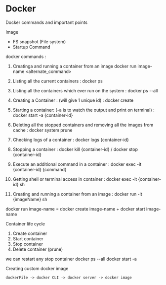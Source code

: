 # Docker
Docker commands and important points


Image 
 - FS snapshot (File system)
 - Startup Command


docker commands :
 1. Creatinga and running a container from an image
	docker run image-name <alternate_command>

 2. Listing all the current containers : 
	docker ps
 3. Listing all the containers which ever run on the system : 
	docker ps --all
 4. Creating a Container : (will give 1 unique id) : 
	docker create <image-name>
 5. Starting a container: (-a is to watch the output and print on terminal) : 
	docker start -a {container-id}
 6. Deleting all the stopped containers and removing all the images from cache : 
	docker system prune
 7. Checking logs of a container : 
	docker logs {container-id}
 8. Stopping a container : 
	docker kill {container-id} / docker stop {container-id}
 9. Execute an additional command in a container : 
	docker exec -it {container-id} {command}
 10. Getting shell or terminal access in container : 
	docker exec -it {container-id} sh
 11. Creating and running a container from an image : 
	docker run  -it {imageName} sh
 
 
 

docker run image-name = docker create image-name + docker start image-name

 Container life cycle
  1. Create container
  2. Start container
  3. Stop container 
  4. Delete container (prune)
  

  we can restart any stop container
	docker ps --all
	docker start -a <id>



Creating custom docker image

	dockerFile -> docker CLI -> docker server -> docker image



	
